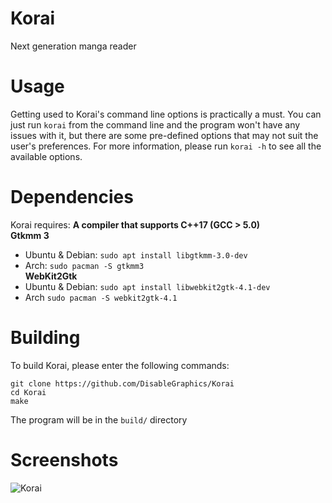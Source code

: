 # Korai
Next generation manga reader

# Usage
Getting used to Korai's command line options is practically a must. You can just run `korai` from the command line and the program won't have any issues with it, but there are some pre-defined options that may not suit the user's preferences. For more information, please run `korai -h` to see all the available options.

# Dependencies
Korai requires:
**A compiler that supports C++17 (GCC > 5.0)**<br>
**Gtkmm 3**
- Ubuntu & Debian: `sudo apt install libgtkmm-3.0-dev`
- Arch: `sudo pacman -S gtkmm3` <br>
**WebKit2Gtk**
- Ubuntu & Debian: `sudo apt install libwebkit2gtk-4.1-dev`
- Arch `sudo pacman -S webkit2gtk-4.1`

# Building
To build Korai, please enter the following commands:
```
git clone https://github.com/DisableGraphics/Korai
cd Korai
make
```
The program will be in the `build/` directory

# Screenshots

![Korai](https://user-images.githubusercontent.com/48135147/163577957-b9fdc19d-827a-40d3-8cfc-e0f36930a505.png)
